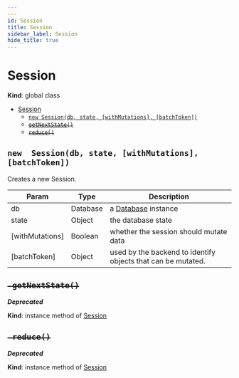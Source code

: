 ```yaml
---
---
id: Session
title: Session
sidebar_label: Session
hide_title: true
---
```


<a name="Session"></a>

#  Session

**Kind**: global class  

* [Session](#.Session)
    * [`new Session(db, state, [withMutations], [batchToken])`](#.Session)
    * ~~[`getNextState()`](#session+getNextState)~~
    * ~~[`reduce()`](#session+reduce)~~


<a name="Session"></a>

## `new  Session(db, state, [withMutations], [batchToken])`

Creates a new Session.


| Param | Type | Description |
| --- | --- | --- |
| db | Database | a [Database](Database) instance |
| state | Object | the database state |
| [withMutations] | Boolean | whether the session should mutate data |
| [batchToken] | Object | used by the backend to identify objects that can be                                 mutated. |


<a name="session+getNextState"></a>

## ~~` getNextState()`~~

***Deprecated***

**Kind**: instance method of [Session](#.Session)  

<a name="session+reduce"></a>

## ~~` reduce()`~~

***Deprecated***

**Kind**: instance method of [Session](#.Session)  

